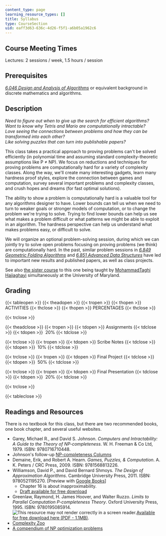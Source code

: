 ```yaml
---
content_type: page
learning_resource_types: []
title: Syllabus
type: CourseSection
uid: eaff3d63-636c-4d26-f5f1-a6b05a1962c6
---
```


Course Meeting Times
--------------------

Lectures: 2 sessions / week, 1.5 hours / session

Prerequisites
-------------

[_6.046 Design and Analysis of Algorithms_](/courses/6-046j-design-and-analysis-of-algorithms-spring-2012) or equivalent background in discrete mathematics and algorithms.

Description
-----------

_Need to figure out when to give up the search for efficient algorithms?  
Want to know why Tetris and Mario are computationally intractable?  
Love seeing the connections between problems and how they can be transformed into each other?  
Like solving puzzles that can turn into publishable papers?_

This class takes a practical approach to proving problems can't be solved efficiently (in polynomial time and assuming standard complexity-theoretic assumptions like P ≠ NP). We focus on reductions and techniques for proving problems are computationally hard for a variety of complexity classes. Along the way, we'll create many interesting gadgets, learn many hardness proof styles, explore the connection between games and computation, survey several important problems and complexity classes, and crush hopes and dreams (for fast optimal solutions).

The ability to show a problem is computationally hard is a valuable tool for any algorithms designer to have. Lower bounds can tell us when we need to turn to weaker goals or stronger models of computation, or to change the problem we're trying to solve. Trying to find lower bounds can help us see what makes a problem difficult or what patterns we might be able to exploit in an algorithm. The hardness perspective can help us understand what makes problems easy, or difficult to solve.

We will organize an optional problem-solving session, during which we can jointly try to solve open problems focusing on proving problems (we think) are computationally hard. In the past, similar problem sessions in _[6.849 Geometric Folding Algorithms](/courses/6-849-geometric-folding-algorithms-linkages-origami-polyhedra-fall-2012)_ and [_6.851 Advanced Data Structures_](/courses/6-851-advanced-data-structures-spring-2012) have led to important new results and published papers, as well as class projects.

See also [the sister course](http://www.cs.umd.edu/~hajiagha/ALB14/ALB14.html) to this one being taught by [MohammadTaghi Hajiaghayi](http://www.cs.umd.edu/~hajiagha/) simultaneously at the University of Maryland.

Grading
-------

{{< tableopen >}}
{{< theadopen >}}
{{< tropen >}}
{{< thopen >}}
ACTIVITIES
{{< thclose >}}
{{< thopen >}}
PERCENTAGES
{{< thclose >}}

{{< trclose >}}

{{< theadclose >}}
{{< tropen >}}
{{< tdopen >}}
Assignments
{{< tdclose >}}
{{< tdopen >}}
 20%
{{< tdclose >}}

{{< trclose >}}
{{< tropen >}}
{{< tdopen >}}
Scribe Notes
{{< tdclose >}}
{{< tdopen >}}
 10%
{{< tdclose >}}

{{< trclose >}}
{{< tropen >}}
{{< tdopen >}}
Final Project
{{< tdclose >}}
{{< tdopen >}}
 50%
{{< tdclose >}}

{{< trclose >}}
{{< tropen >}}
{{< tdopen >}}
Final Presentation
{{< tdclose >}}
{{< tdopen >}}
 20%
{{< tdclose >}}

{{< trclose >}}

{{< tableclose >}}

Readings and Resources
----------------------

There is no textbook for this class, but there are two recommended books, one book chapter, and several useful websites.

*   Garey, Michael R., and David S. Johnson. _Computers and Intractability: A Guide to the Theory of NP-completeness_. W. H. Freeman & Co Ltd, 1979. ISBN: 9780716710448.
*   Johnson's follow-up [NP-completeness Columns](https://doi.org/10.1145/1077464.1077476)
*   Demaine, Erik, and Robert A. Hearn. _Games, Puzzles, & Computation_. A. K. Peters / CRC Press, 2009. ISBN: 9781568813226.
*   Williamson, David P., and David Bernard Shmoys. _The Design of Approximation Algorithms_. Cambridge University Press, 2011. ISBN: 9780521195270. \[Preview with [Google Books](http://books.google.com/books?id=Cc_Fdqf3bBgC&pg=PAfrontcover)\]  
    *   Chapter 16 is about inapproximability.
    *   [Draft available for free download](http://www.designofapproxalgs.com/download.php)
*   Greenlaw, Raymond, H. James Hoover, and Walter Ruzzo. _Limits to Parallel Computation P-completeness Theory_. Oxford University Press, 1995. ISBN: 9780195085914. ![This resource may not render correctly in a screen reader.](/images/inacessible.gif)[Available for free download here (PDF - 1.1MB)](http://homes.cs.washington.edu/~ruzzo/papers/limits.pdf).
*   [Complexity Zoo](https://complexityzoo.net/Complexity_Zoo)
*   [A compendium of NP optimization problems](http://www.nada.kth.se/~viggo/problemlist/compendium.html)